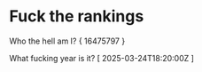 # Fuck the rankings

Who the hell am I?
{ 16475797 }

What fucking year is it?
[ 2025-03-24T18:20:00Z ]

